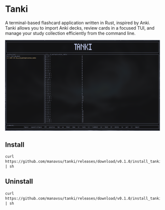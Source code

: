 # Tanki

A terminal-based flashcard application written in Rust, inspired by Anki. Tanki allows you to import Anki decks, review cards in a focused TUI, and manage your study collection efficiently from the command line.

![Screenshot](screenshot.png)

## Install
```
curl https://github.com/manavsu/tanki/releases/download/v0.1.0/install_tanki.sh | sh
```
## Uninstall
```
curl https://github.com/manavsu/tanki/releases/download/v0.1.0/install_tanki.sh | sh
```
